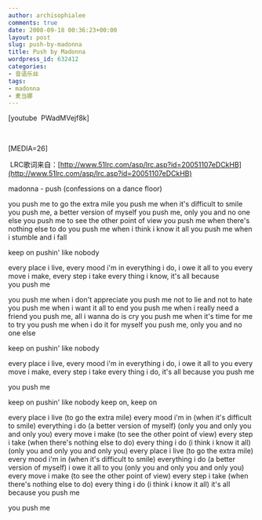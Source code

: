 ```yaml
---
author: archisophialee
comments: true
date: 2008-09-18 00:36:23+00:00
layout: post
slug: push-by-madonna
title: Push by Madonna
wordpress_id: 632412
categories:
- 音语乐丝
tags:
- madonna
- 麦当娜
---
```


[youtube  PWadMVejf8k] 

 

[MEDIA=26] 

 LRC歌词来自：[http://www.51lrc.com/asp/lrc.asp?id=20051107eDCkHB](http://www.51lrc.com/asp/lrc.asp?id=20051107eDCkHB)

[](http://www.51lrc.com/asp/lrc.asp?id=20051107eDCkHB)madonna - push (confessions on a dance floor)


you push me to go the extra mile
you push me when it's difficult to smile
you push me, a better version of myself
you push me, only you and no one else
you push me to see the other point of view
you push me when there's nothing else to do
you push me when i think i know it all
you push me when i stumble and i fall

keep on pushin' like nobody

every place i live, every mood i'm in
everything i do, i owe it all to you
every move i make, every step i take
every thing i know, it's all because you push me

you push me when i don't appreciate
you push me not to lie and not to hate
you push me when i want it all to end
you push me when i really need a friend
you push me, all i wanna do is cry
you push me when it's time for me to try
you push me when i do it for myself
you push me, only you and no one else

keep on pushin' like nobody

every place i live, every mood i'm in
everything i do, i owe it all to you
every move i make, every step i take
every thing i do, it's all because you push me

you push me

keep on pushin' like nobody
keep on, keep on

every place i live (to go the extra mile)
every mood i'm in (when it's difficult to smile)
everything i do (a better version of myself)
(only you and only you and only you)
every move i make (to see the other point of view)
every step i take (when there's nothing else to do)
every thing i do (i think i know it all)
(only you and only you and only you)
every place i live (to go the extra mile)
every mood i'm in (when it's difficult to smile)
everything i do (a better version of myself)
i owe it all to you (only you and only you and only you)
every move i make (to see the other point of view)
every step i take (when there's nothing else to do)
every thing i do (i think i know it all)
it's all because you push me

you push me

